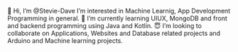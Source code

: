 👋 Hi, I’m @Stevie-Dave
I’m interested in Machine Learnig, App Development Programming in general.
🌱 I’m currently learning UIUX, MongoDB and front and backend programming using Java and Kotlin.
😇 I’m looking to collaborate on Applications, Websites and Database related projects and Arduino and Machine learning projects.


<!---
Stevie-Dave/Stevie-Dave is a ✨ special ✨ repository because its `README.md` (this file) appears on your GitHub profile.
You can click the Preview link to take a look at your changes.
--->
